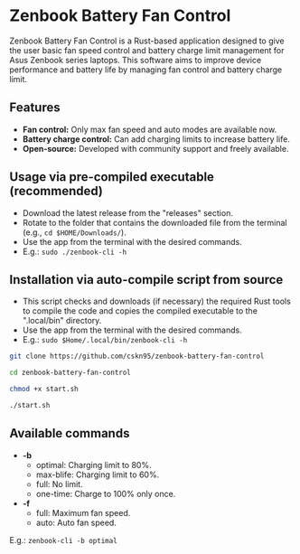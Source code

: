 # Zenbook Battery Fan Control

Zenbook Battery Fan Control is a Rust-based application designed to give the user basic fan speed control and battery charge limit management for Asus Zenbook series laptops. This software aims to improve device performance and battery life by managing fan control and battery charge limit.

## Features
- **Fan control:** Only max fan speed and auto modes are available now.
- **Battery charge control:** Can add charging limits to increase battery life.
- **Open-source:** Developed with community support and freely available.

## Usage via pre-compiled executable (recommended)
- Download the latest release from the "releases" section.
- Rotate to the folder that contains the downloaded file from the terminal (e.g., `cd $HOME/Downloads/`).
- Use the app from the terminal with the desired commands.
- E.g.: `sudo ./zenbook-cli -h`

## Installation via auto-compile script from source
- This script checks and downloads (if necessary) the required Rust tools to compile the code and copies the compiled executable to the ".local/bin" directory.
- Use the app from the terminal with the desired commands.
- E.g.: `sudo $Home/.local/bin/zenbook-cli -h`
  
```bash
git clone https://github.com/cskn95/zenbook-battery-fan-control
```
```bash
cd zenbook-battery-fan-control
```
```bash
chmod +x start.sh
```
```bash
./start.sh
```

## Available commands
- **-b**
  - optimal: Charging limit to 80%.
  - max-blife: Charging limit to 60%.
  - full: No limit.
  - one-time: Charge to 100% only once.
- **-f**
  - full: Maximum fan speed.
  - auto: Auto fan speed.
 
E.g.: `zenbook-cli -b optimal`
